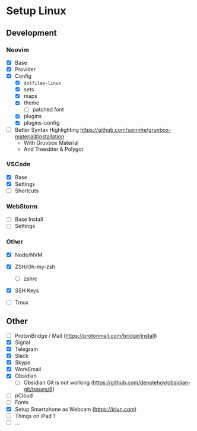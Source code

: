 # Setup Linux

## Development

### Neovim

- [x] Base
- [x] Provider
- [x] Config
  - [x] `dotfiles-linux`
  - [x] sets
  - [x] maps
  - [x] theme
    - [ ] patched font
  - [x] plugins
  - [x] plugins-config
- [ ] Better Syntax Highlighting https://github.com/sainnhe/gruvbox-material#installation
  - With Gruvbox Material 
  - And Treesitter & Polygot

### VSCode

- [x] Base
- [x] Settings
- [ ] Shortcuts

### WebStorm

- [ ] Base Install
- [ ] Settings

### Other

- [x] Node/NVM 
- [x] ZSH/Oh-my-zsh
  - [ ] zshrc
- [x] SSH Keys
- [ ] Tmux


## Other

- [ ] ProtonBridge / Mail (https://protonmail.com/bridge/install)
- [x] Signal
- [x] Telegram
- [x] Slack
- [x] Skype
- [x] WorkEmail
- [x] Obsidian
  - [ ] Obsidian Git is not working (https://github.com/denolehov/obsidian-git/issues/6)
- [ ] pCloud
- [ ] Fonts
- [x] Setup Smartphone as Webcam (https://iriun.com)
- [ ] Things on iPad ? 
- [ ] ...
